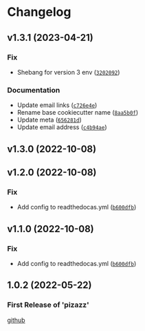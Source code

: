 # Changelog

<!--next-version-placeholder-->

## v1.3.1 (2023-04-21)
### Fix
* Shebang for version 3 env ([`3202092`](https://github.com/Stephen-RA-King/pizazz/commit/320209290e0782ae20229d88227989543bda2978))

### Documentation
* Update email links ([`c726e4e`](https://github.com/Stephen-RA-King/pizazz/commit/c726e4e8ae8d0fd6d449b3833cc3c3b39c0ec270))
* Rename base cookiecutter name ([`8aa5b0f`](https://github.com/Stephen-RA-King/pizazz/commit/8aa5b0f6ead9683900f453fda03506caaff69676))
* Update meta ([`656281d`](https://github.com/Stephen-RA-King/pizazz/commit/656281d2ea0b768ab88e7b58ea25364ceb133f29))
* Update email address ([`c4b94ae`](https://github.com/Stephen-RA-King/pizazz/commit/c4b94ae10a7457a4b86eda666aad1c48f766e2d2))

## v1.3.0 (2022-10-08)


## v1.2.0 (2022-10-08)
### Fix
* Add config to readthedocas.yml ([`b600dfb`](https://github.com/Stephen-RA-King/pizazz/commit/b600dfb8c33088a91e36f617a7eaa06608091b5a))

## v1.1.0 (2022-10-08)

### Fix

- Add config to readthedocas.yml ([`b600dfb`](https://github.com/Stephen-RA-King/pizazz/commit/b600dfb8c33088a91e36f617a7eaa06608091b5a))

## 1.0.2 (2022-05-22)

### First Release of 'pizazz'

<!-- Markdown link & img dfn's -->

[github](https://github.com/Stephen-RA-King/pizazz)
